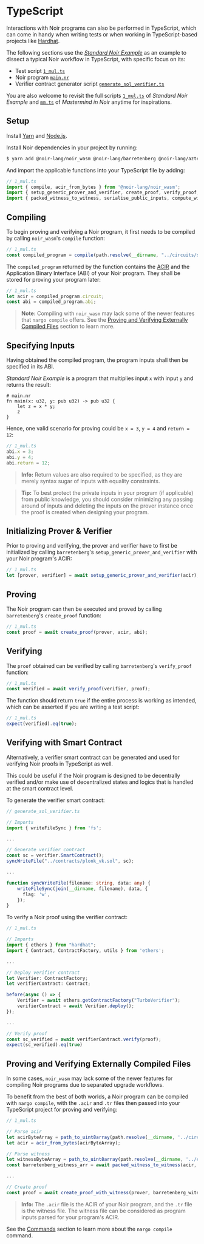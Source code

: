 # TypeScript

Interactions with Noir programs can also be performed in TypeScript, which can come in handy when writing tests or when working in TypeScript-based projects like [Hardhat].

The following sections use the [_Standard Noir Example_] as an example to dissect a typical Noir workflow in TypeScript, with specific focus on its:

- Test script [`1_mul.ts`]
- Noir program [`main.nr`]
- Verifier contract generator script [`generate_sol_verifier.ts`]

You are also welcome to revisit the full scripts [`1_mul.ts`] of _Standard Noir Example_ and [`mm.ts`] of _Mastermind in Noir_ anytime for inspirations.

[Hardhat]: https://hardhat.org/
[_Standard Noir Example_]: https://github.com/vezenovm/basic_mul_noir_example
[`1_mul.ts`]: https://github.com/vezenovm/basic_mul_noir_example/blob/master/test/1_mul.ts
[`main.nr`]: https://github.com/vezenovm/basic_mul_noir_example/blob/master/circuits/src/main.nr
[`generate_sol_verifier.ts`]: https://github.com/vezenovm/basic_mul_noir_example/blob/master/scripts/generate_sol_verifier.ts
[`mm.ts`]: https://github.com/vezenovm/mastermind-noir/blob/master/test/mm.ts

## Setup

Install [Yarn] and [Node.js].

Install Noir dependencies in your project by running:

```bash
$ yarn add @noir-lang/noir_wasm @noir-lang/barretenberg @noir-lang/aztec_backend
```

And import the applicable functions into your TypeScript file by adding:

```ts
// 1_mul.ts
import { compile, acir_from_bytes } from '@noir-lang/noir_wasm';
import { setup_generic_prover_and_verifier, create_proof, verify_proof, create_proof_with_witness } from '@noir-lang/barretenberg/dest/client_proofs';
import { packed_witness_to_witness, serialise_public_inputs, compute_witnesses } from '@noir-lang/aztec_backend';
```

[Yarn]: https://classic.yarnpkg.com/lang/en/docs/install/
[Node.js]: https://nodejs.org/en/download/

## Compiling

To begin proving and verifying a Noir program, it first needs to be compiled by calling `noir_wasm`'s `compile` function:

```ts
// 1_mul.ts
const compiled_program = compile(path.resolve(__dirname, "../circuits/src/main.nr"));
```

The `compiled_program` returned by the function contains the [ACIR](../acir.md) and the Application Binary Interface (ABI) of your Noir program. They shall be stored for proving your program later:

```ts
// 1_mul.ts
let acir = compiled_program.circuit;
const abi = compiled_program.abi;
```

> **Note:** Compiling with `noir_wasm` may lack some of the newer features that `nargo compile` offers. See the [Proving and Verifying Externally Compiled Files](#proving-and-verifying-externally-compiled-files) section to learn more.

## Specifying Inputs

Having obtained the compiled program, the program inputs shall then be specified in its ABI.

_Standard Noir Example_ is a program that multiplies input `x` with input `y` and returns the result:

```noir
# main.nr
fn main(x: u32, y: pub u32) -> pub u32 {
    let z = x * y;
    z
}
```

Hence, one valid scenario for proving could be `x = 3`, `y = 4` and `return = 12`:

```ts
// 1_mul.ts
abi.x = 3;
abi.y = 4;
abi.return = 12;
```

> **Info:** Return values are also required to be specified, as they are merely syntax sugar of inputs with equality constraints.

> **Tip:** To best protect the private inputs in your program (if applicable) from public knowledge, you should consider minimizing any passing around of inputs and deleting the inputs on the prover instance once the proof is created when designing your program.

## Initializing Prover & Verifier

Prior to proving and verifying, the prover and verifier have to first be initialized by calling `barretenberg`'s `setup_generic_prover_and_verifier` with your Noir program's ACIR:

```ts
// 1_mul.ts
let [prover, verifier] = await setup_generic_prover_and_verifier(acir);
```

## Proving

The Noir program can then be executed and proved by calling `barretenberg`'s `create_proof` function:

```ts
// 1_mul.ts
const proof = await create_proof(prover, acir, abi);
```

## Verifying

The `proof` obtained can be verified by calling `barretenberg`'s `verify_proof` function:

```ts
// 1_mul.ts
const verified = await verify_proof(verifier, proof);
```

The function should return `true` if the entire process is working as intended, which can be asserted if you are writing a test script:

```ts
// 1_mul.ts
expect(verified).eq(true);
```

## Verifying with Smart Contract

Alternatively, a verifier smart contract can be generated and used for verifying Noir proofs in TypeScript as well.

This could be useful if the Noir program is designed to be decentrally verified and/or make use of decentralized states and logics that is handled at the smart contract level.

To generate the verifier smart contract:

```ts
// generate_sol_verifier.ts

// Imports
import { writeFileSync } from 'fs';

...

// Generate verifier contract
const sc = verifier.SmartContract();
syncWriteFile("../contracts/plonk_vk.sol", sc);

...

function syncWriteFile(filename: string, data: any) {
    writeFileSync(join(__dirname, filename), data, {
      flag: 'w',
    });
}
```

To verify a Noir proof using the verifier contract:

```ts
// 1_mul.ts

// Imports
import { ethers } from "hardhat";
import { Contract, ContractFactory, utils } from 'ethers';

...

// Deploy verifier contract
let Verifier: ContractFactory;
let verifierContract: Contract;

before(async () => {
    Verifier = await ethers.getContractFactory("TurboVerifier");
    verifierContract = await Verifier.deploy();
});

...

// Verify proof
const sc_verified = await verifierContract.verify(proof);
expect(sc_verified).eq(true)
```

## Proving and Verifying Externally Compiled Files

In some cases, `noir_wasm` may lack some of the newer features for compiling Noir programs due to separated upgrade workflows.

To benefit from the best of both worlds, a Noir program can be compiled with `nargo compile`, with the `.acir` and `.tr` files then passed into your TypeScript project for proving and verifying:

```ts
// 1_mul.ts

// Parse acir
let acirByteArray = path_to_uint8array(path.resolve(__dirname, '../circuits/build/p.acir'));
let acir = acir_from_bytes(acirByteArray);

// Parse witness
let witnessByteArray = path_to_uint8array(path.resolve(__dirname, '../circuits/build/p.tr'));
const barretenberg_witness_arr = await packed_witness_to_witness(acir, witnessByteArray);

...

// Create proof
const proof = await create_proof_with_witness(prover, barretenberg_witness_arr);
```

> **Info:** The `.acir` file is the ACIR of your Noir program, and the `.tr` file is the witness file. The witness file can be considered as program inputs parsed for your program's ACIR.

See the [Commands] section to learn more about the `nargo compile` command.

[Commands]: nargo/commands.md#nargo-compile-circuit_name
